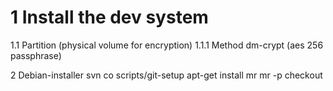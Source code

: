 1 Install the dev system
========================
1.1 Partition (physical volume for encryption)
1.1.1 Method dm-crypt (aes 256 passphrase)


2 Debian-installer
svn co
scripts/git-setup
apt-get install mr
mr -p checkout
